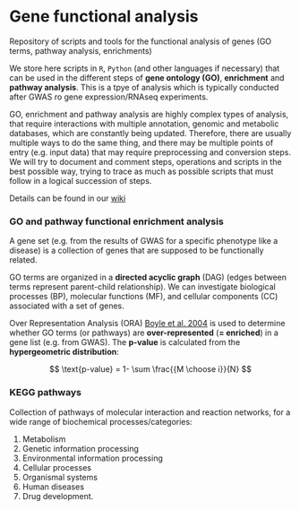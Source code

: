 # Gene functional analysis
Repository of scripts and tools for the functional analysis of genes (GO terms, pathway analysis, enrichments)

We store here scripts in `R`, `Python` (and other languages if necessary) that can be used in the different steps of **gene ontology (GO)**, **enrichment** and **pathway analysis**.
This is a tpye of analysis which is typically conducted after GWAS ro gene expression/RNAseq experiments.

GO, enrichment and pathway analysis are highly complex types of analysis, that require interactions with multiple annotation, genomic and metabolic databases, which are constantly being updated.
Therefore, there are usually multiple ways to do the same thing, and there may be multiple points of entry (e.g. input data) that may require preprocessing and conversion steps.
We will try to document and comment steps, operations and scripts in the best possible way, trying to trace as much as possible scripts that must follow in a logical succession of steps.

Details can be found in our [wiki](https://github.com/filippob/gene_functional_analysis/wiki/)

### GO and pathway functional enrichment analysis

A gene set (e.g. from the results of GWAS for a specific phenotype like a disease) is a collection of genes that are supposed to be functionally related. 

GO terms are organized in a **directed acyclic graph** (DAG) (edges between terms represent parent-child relationship).
We can investigate biological processes (BP), molecular functions (MF), and cellular components (CC) associated with a set of genes.

Over Representation Analysis (ORA) [Boyle et al. 2004](https://academic.oup.com/bioinformatics/article/20/18/3710/202612) is used to determine whether GO terms (or pathways) are **over-represented** (**= enriched**) in a gene list (e.g. from GWAS).
The **p-value** is calculated from the **hypergeometric distribution**:

$$
\text{p-value} = 1- \sum \frac{{M \choose i}}{N}
$$

### KEGG pathways

Collection of pathways of molecular interaction and reaction networks, for a wide range of biochemical processes/categories:

1. Metabolism
2. Genetic information processing
3. Environmental information processing
4. Cellular processes
5. Organismal systems
6. Human diseases
7. Drug development.
